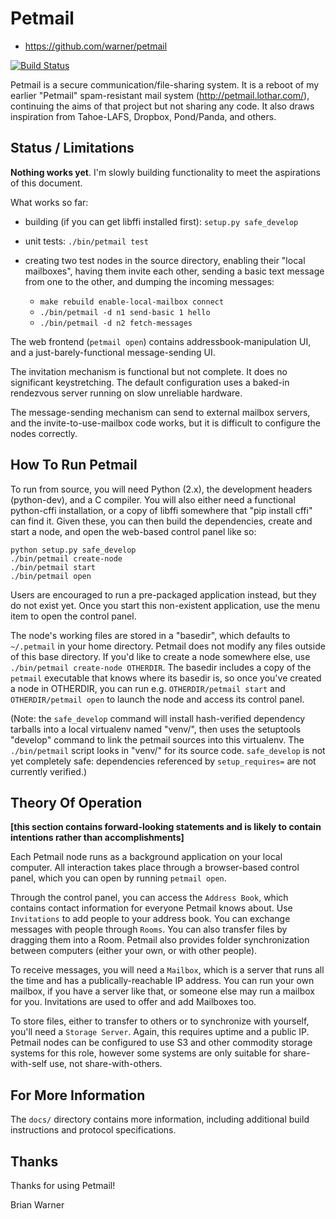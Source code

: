 Petmail
=======

* https://github.com/warner/petmail

[![Build Status](https://travis-ci.org/warner/petmail.png?branch=master)](https://travis-ci.org/warner/petmail)

Petmail is a secure communication/file-sharing system. It is a reboot of my
earlier "Petmail" spam-resistant mail system (http://petmail.lothar.com/),
continuing the aims of that project but not sharing any code. It also draws
inspiration from Tahoe-LAFS, Dropbox, Pond/Panda, and others.

## Status / Limitations

**Nothing works yet**. I'm slowly building functionality to meet the
aspirations of this document.

What works so far:

* building (if you can get libffi installed first): `setup.py safe_develop`
* unit tests: `./bin/petmail test`
* creating two test nodes in the source directory, enabling their "local
  mailboxes", having them invite each other, sending a basic text message
  from one to the other, and dumping the incoming messages:

  * `make rebuild enable-local-mailbox connect`
  * `./bin/petmail -d n1 send-basic 1 hello`
  * `./bin/petmail -d n2 fetch-messages`

The web frontend (`petmail open`) contains addressbook-manipulation UI, and a
just-barely-functional message-sending UI.

The invitation mechanism is functional but not complete. It does no
significant keystretching. The default configuration uses a baked-in
rendezvous server running on slow unreliable hardware.

The message-sending mechanism can send to external mailbox servers, and the
invite-to-use-mailbox code works, but it is difficult to configure the nodes
correctly.

## How To Run Petmail

To run from source, you will need Python (2.x), the development headers
(python-dev), and a C compiler. You will also either need a functional
python-cffi installation, or a copy of libffi somewhere that "pip install
cffi" can find it. Given these, you can then build the dependencies, create
and start a node, and open the web-based control panel like so:

```
python setup.py safe_develop
./bin/petmail create-node
./bin/petmail start
./bin/petmail open
```

Users are encouraged to run a pre-packaged application instead, but they do
not exist yet. Once you start this non-existent application, use the menu
item to open the control panel.

The node's working files are stored in a "basedir", which defaults to
`~/.petmail` in your home directory. Petmail does not modify any files
outside of this base directory. If you'd like to create a node somewhere
else, use `./bin/petmail create-node OTHERDIR`. The basedir includes a copy
of the `petmail` executable that knows where its basedir is, so once you've
created a node in OTHERDIR, you can run e.g. `OTHERDIR/petmail start` and
`OTHERDIR/petmail open` to launch the node and access its control panel.

(Note: the `safe_develop` command will install hash-verified dependency
tarballs into a local virtualenv named "venv/", then uses the setuptools
"develop" command to link the petmail sources into this virtualenv. The
`./bin/petmail` script looks in "venv/" for its source code. `safe_develop`
is not yet completely safe: dependencies referenced by `setup_requires=` are
not currently verified.)


## Theory Of Operation

**[this section contains forward-looking statements and is likely to contain
intentions rather than accomplishments]**

Each Petmail node runs as a background application on your local computer.
All interaction takes place through a browser-based control panel, which you
can open by running `petmail open`.

Through the control panel, you can access the `Address Book`, which contains
contact information for everyone Petmail knows about. Use `Invitations` to
add people to your address book. You can exchange messages with people
through `Rooms`. You can also transfer files by dragging them into a Room.
Petmail also provides folder synchronization between computers (either your
own, or with other people).

To receive messages, you will need a `Mailbox`, which is a server that runs
all the time and has a publically-reachable IP address. You can run your own
mailbox, if you have a server like that, or someone else may run a mailbox
for you. Invitations are used to offer and add Mailboxes too.

To store files, either to transfer to others or to synchronize with yourself,
you'll need a `Storage Server`. Again, this requires uptime and a public IP.
Petmail nodes can be configured to use S3 and other commodity storage systems
for this role, however some systems are only suitable for share-with-self
use, not share-with-others.

## For More Information

The `docs/` directory contains more information, including additional build
instructions and protocol specifications.

## Thanks

Thanks for using Petmail!

Brian Warner
